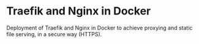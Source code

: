 # Traefik and Nginx in Docker

Deployment of Traefik and Nginx in Docker to achieve proxying and static file serving, in a secure way (HTTPS).
